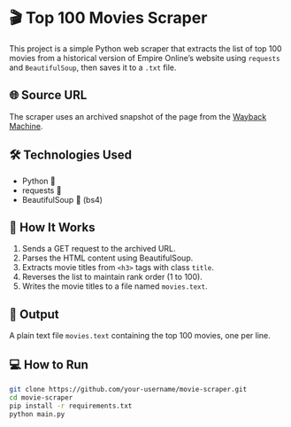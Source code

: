 
# 🎬 Top 100 Movies Scraper

This project is a simple Python web scraper that extracts the list of top 100 movies from a historical version of Empire Online’s website using `requests` and `BeautifulSoup`, then saves it to a `.txt` file.

## 🌐 Source URL

The scraper uses an archived snapshot of the page from the [Wayback Machine](https://web.archive.org/web/20200518073855/https://www.empireonline.com/movies/features/best-movies-2/).

## 🛠️ Technologies Used

- Python 🐍
- requests 📡
- BeautifulSoup 🍲 (bs4)

## 📄 How It Works

1. Sends a GET request to the archived URL.
2. Parses the HTML content using BeautifulSoup.
3. Extracts movie titles from `<h3>` tags with class `title`.
4. Reverses the list to maintain rank order (1 to 100).
5. Writes the movie titles to a file named `movies.text`.

## 📁 Output

A plain text file `movies.text` containing the top 100 movies, one per line.

## 💻 How to Run

```bash
git clone https://github.com/your-username/movie-scraper.git
cd movie-scraper
pip install -r requirements.txt
python main.py
